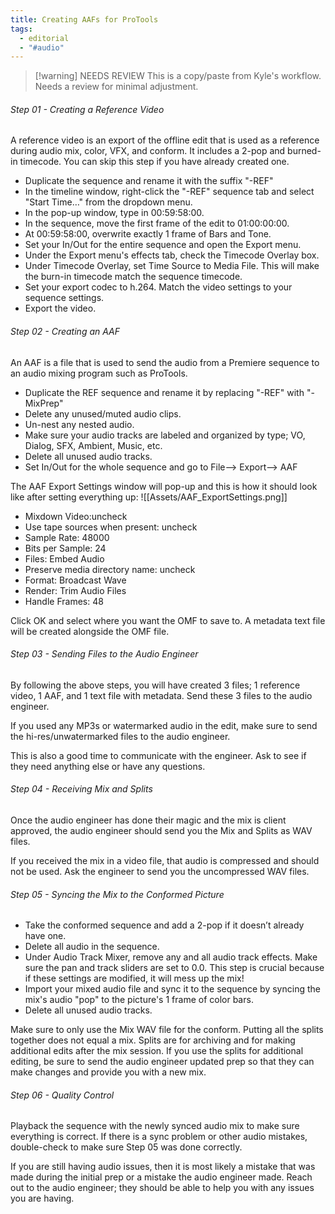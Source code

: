 ```yaml
---
title: Creating AAFs for ProTools
tags:
  - editorial
  - "#audio"
---
```

> [!warning] NEEDS REVIEW
> This is a copy/paste from Kyle's workflow. Needs a review for minimal adjustment.

###### Step 01 - Creating a Reference Video

A reference video is an export of the offline edit that is used as a reference during audio mix, color, VFX, and conform. It includes a 2-pop and burned-in timecode. You can skip this step if you have already created one. 

- Duplicate the sequence and rename it with the suffix "-REF"
- In the timeline window, right-click the "-REF" sequence tab and select "Start Time…" from the dropdown menu. 
- In the pop-up window, type in 00:59:58:00.
- In the sequence, move the first frame of the edit to 01:00:00:00.
- At 00:59:58:00, overwrite exactly 1 frame of Bars and Tone.
- Set your In/Out for the entire sequence and open the Export menu. 
- Under the Export menu's effects tab, check the Timecode Overlay box.
- Under Timecode Overlay, set Time Source to Media File. This will make the burn-in timecode match the sequence timecode.
- Set your export codec to h.264. Match the video settings to your sequence settings.
- Export the video.

###### Step 02 - Creating an AAF

An AAF is a file that is used to send the audio from a Premiere sequence to an audio mixing program such as ProTools.

- Duplicate the REF sequence and rename it by replacing "-REF" with "-MixPrep"
- Delete any unused/muted audio clips.
- Un-nest any nested audio.
- Make sure your audio tracks are labeled and organized by type; VO, Dialog, SFX, Ambient, Music, etc.
- Delete all unused audio tracks.
- Set In/Out for the whole sequence and go to File—> Export—> AAF


The AAF Export Settings window will pop-up and this is how it should look like after setting everything up:
![[Assets/AAF_ExportSettings.png]]
* Mixdown Video:uncheck
* Use tape sources when present: uncheck
* Sample Rate: 48000
* Bits per Sample: 24
* Files: Embed Audio
* Preserve media directory name: uncheck
* Format: Broadcast Wave
* Render: Trim Audio Files
* Handle Frames: 48

Click OK and select where you want the OMF to save to. A metadata text file will be created alongside the OMF file.


###### Step 03 - Sending Files to the Audio Engineer

By following the above steps, you will have created 3 files; 1 reference video, 1 AAF, and 1 text file with metadata. Send these 3 files to the audio engineer.

If you used any MP3s or watermarked audio in the edit, make sure to send the hi-res/unwatermarked files to the audio engineer.

This is also a good time to communicate with the engineer. Ask to see if they need anything else or have any questions.

###### Step 04 - Receiving Mix and Splits

Once the audio engineer has done their magic and the mix is client approved, the audio engineer should send you the Mix and Splits as WAV files.

If you received the mix in a video file, that audio is compressed and should not be used. Ask the engineer to send you the uncompressed WAV files.

###### Step 05 - Syncing the Mix to the Conformed Picture

- Take the conformed sequence and add a 2-pop if it doesn’t already have one.
- Delete all audio in the sequence.
- Under Audio Track Mixer, remove any and all audio track effects. Make sure the pan and track sliders are set to 0.0. This step is crucial because if these settings are modified, it will mess up the mix!
- Import your mixed audio file and sync it to the sequence by syncing the mix's audio "pop" to the picture's 1 frame of color bars.
- Delete all unused audio tracks.

Make sure to only use the Mix WAV file for the conform. Putting all the splits together does not equal a mix. Splits are for archiving and for making additional edits after the mix session. If you use the splits for additional editing, be sure to send the audio engineer updated prep so that they can make changes and provide you with a new mix.

###### Step 06 - Quality Control

Playback the sequence with the newly synced audio mix to make sure everything is correct. If there is a sync problem or other audio mistakes, double-check to make sure Step 05 was done correctly.

If you are still having audio issues, then it is most likely a mistake that was made during the initial prep or a mistake the audio engineer made. Reach out to the audio engineer; they should be able to help you with any issues you are having.

